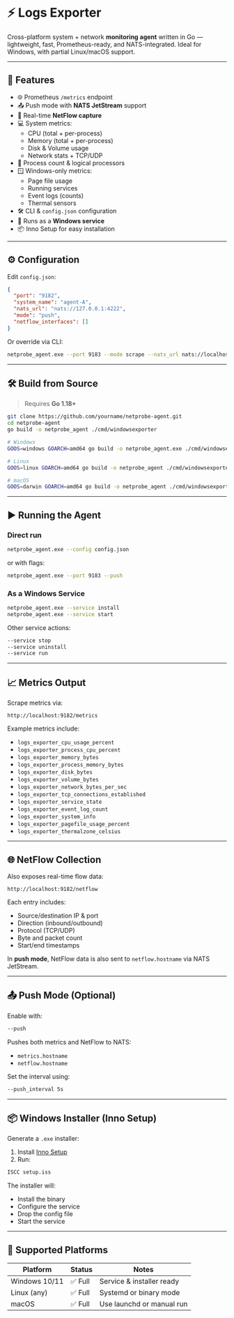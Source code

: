 # ⚡ Logs Exporter

Cross-platform system + network **monitoring agent** written in Go — lightweight, fast, Prometheus-ready, and NATS-integrated. Ideal for Windows, with partial Linux/macOS support.

---

## 🚀 Features

- 🌐 Prometheus `/metrics` endpoint
- 📤 Push mode with **NATS JetStream** support
- 📡 Real-time **NetFlow capture**
- 💻 System metrics:
  - CPU (total + per-process)
  - Memory (total + per-process)
  - Disk & Volume usage
  - Network stats + TCP/UDP
- 🧠 Process count & logical processors
- 🪟 Windows-only metrics:
  - Page file usage
  - Running services
  - Event logs (counts)
  - Thermal sensors
- 🛠 CLI & `config.json` configuration
- 🔁 Runs as a **Windows service**
- 📦 Inno Setup for easy installation

---

## ⚙️ Configuration

Edit `config.json`:

```json
{
  "port": "9182",
  "system_name": "agent-A",
  "nats_url": "nats://127.0.0.1:4222",
  "mode": "push",
  "netflow_interfaces": []
}
```

Or override via CLI:

```bash
netprobe_agent.exe --port 9183 --mode scrape --nats_url nats://localhost:4222
```

---

## 🛠 Build from Source

> Requires **Go 1.18+**

```bash
git clone https://github.com/yourname/netprobe-agent.git
cd netprobe-agent
go build -o netprobe_agent ./cmd/windowsexporter

# Windows
GOOS=windows GOARCH=amd64 go build -o netprobe_agent.exe ./cmd/windowsexporter

# Linux
GOOS=linux GOARCH=amd64 go build -o netprobe_agent ./cmd/windowsexporter

# macOS
GOOS=darwin GOARCH=amd64 go build -o netprobe_agent ./cmd/windowsexporter
```

---

## ▶️ Running the Agent

### Direct run

```bash
netprobe_agent.exe --config config.json
```

or with flags:

```bash
netprobe_agent.exe --port 9183 --push
```

### As a Windows Service

```bash
netprobe_agent.exe --service install
netprobe_agent.exe --service start
```

Other service actions:

```bash
--service stop
--service uninstall
--service run
```

---

## 📈 Metrics Output

Scrape metrics via:

```
http://localhost:9182/metrics
```

Example metrics include:

- `logs_exporter_cpu_usage_percent`
- `logs_exporter_process_cpu_percent`
- `logs_exporter_memory_bytes`
- `logs_exporter_process_memory_bytes`
- `logs_exporter_disk_bytes`
- `logs_exporter_volume_bytes`
- `logs_exporter_network_bytes_per_sec`
- `logs_exporter_tcp_connections_established`
- `logs_exporter_service_state`
- `logs_exporter_event_log_count`
- `logs_exporter_system_info`
- `logs_exporter_pagefile_usage_percent`
- `logs_exporter_thermalzone_celsius`

---

## 🌐 NetFlow Collection

Also exposes real-time flow data:

```
http://localhost:9182/netflow
```

Each entry includes:

- Source/destination IP & port
- Direction (inbound/outbound)
- Protocol (TCP/UDP)
- Byte and packet count
- Start/end timestamps

In **push mode**, NetFlow data is also sent to `netflow.hostname` via NATS JetStream.

---

## 📤 Push Mode (Optional)

Enable with:

```bash
--push
```

Pushes both metrics and NetFlow to NATS:

- `metrics.hostname`
- `netflow.hostname`

Set the interval using:

```bash
--push_interval 5s
```

---

## 📦 Windows Installer (Inno Setup)

Generate a `.exe` installer:

1. Install [Inno Setup](https://jrsoftware.org/isinfo.php)
2. Run:

```bash
ISCC setup.iss
```

The installer will:

- Install the binary
- Configure the service
- Drop the config file
- Start the service

---

## 🧪 Supported Platforms

| Platform      | Status  | Notes                     |
| ------------- | ------- | ------------------------- |
| Windows 10/11 | ✅ Full | Service & installer ready |
| Linux (any)   | ✅ Full | Systemd or binary mode    |
| macOS         | ✅ Full | Use launchd or manual run |
